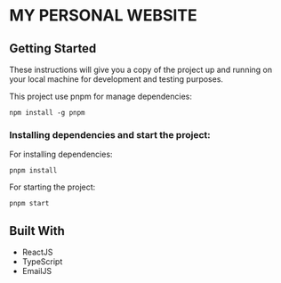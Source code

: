 # MY PERSONAL WEBSITE

## Getting Started

These instructions will give you a copy of the project up and running on
your local machine for development and testing purposes.

This project use pnpm for manage dependencies:

    npm install -g pnpm

### Installing dependencies and start the project:

For installing dependencies:

    pnpm install

For starting the project:

    pnpm start

## Built With

- ReactJS
- TypeScript
- EmailJS
